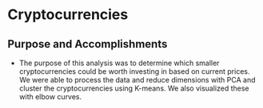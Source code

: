 # Cryptocurrencies

## Purpose and Accomplishments
- The purpose of this analysis was to determine which smaller cryptocurrencies could be worth investing in based on current prices. We were able to process the data and reduce dimensions with PCA and cluster the cryptocurrencies using K-means. We also visualized these with elbow curves. 
